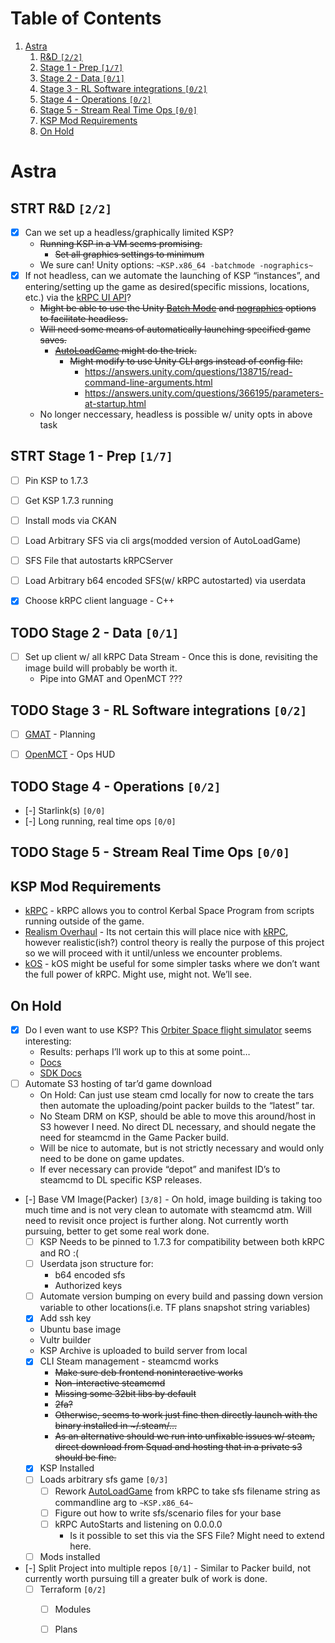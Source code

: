 
# Table of Contents

1.  [Astra](#org043c192)
    1.  [R&D <code>[2/2]</code>](#org991f7dc)
    2.  [Stage 1 - Prep <code>[1/7]</code>](#orga55a702)
    3.  [Stage 2 - Data <code>[0/1]</code>](#org69e357d)
    4.  [Stage 3 - RL Software integrations <code>[0/2]</code>](#org85a2baa)
    5.  [Stage 4 - Operations <code>[0/2]</code>](#orgee38c10)
    6.  [Stage 5 - Stream Real Time Ops <code>[0/0]</code>](#org37a21d8)
    7.  [KSP Mod Requirements](#org78fb854)
    8.  [On Hold](#org45d2300)



<a id="org043c192"></a>

# Astra


<a id="org991f7dc"></a>

## STRT R&D <code>[2/2]</code>

-   [X] Can we set up a headless/graphically limited KSP?
    -   <del>Running KSP in a VM seems promising.</del>
        -   <del>Set all graphics settings to minimum</del>
    -   We sure can! Unity options: `~KSP.x86_64 -batchmode -nographics~`
-   [X] If not headless, can we automate the launching of KSP &ldquo;instances&rdquo;, and entering/setting up the game as desired(specific missions, locations, etc.) via the [kRPC UI API](https://krpc.github.io/krpc/cpp/api/ui/ui.html)?
    -   <del>Might be able to use the Unity [Batch Mode](https://docs.unity3d.com/Manual/CLIBatchmodeCoroutines.html) and [nographics](https://docs.unity3d.com/Manual/CommandLineArguments.html) options to facilitate headless.</del>
    -   <del>Will need some means of automatically launching specified game saves.</del>
        -   <del>[AutoLoadGame](https://github.com/allista/AutoLoadGame) might do the trick.</del>
            -   <del>Might modify to use Unity CLI args instead of config file:</del>
                -   <https://answers.unity.com/questions/138715/read-command-line-arguments.html>
                -   <https://answers.unity.com/questions/366195/parameters-at-startup.html>
    -   No longer neccessary, headless is possible w/ unity opts in above task


<a id="orga55a702"></a>

## STRT Stage 1 - Prep <code>[1/7]</code>

-   [ ] Pin KSP to 1.7.3
-   [ ] Get KSP 1.7.3 running
-   [ ] Install mods via CKAN
-   [ ] Load Arbitrary SFS via cli args(modded version of AutoLoadGame)
-   [ ] SFS File that autostarts kRPCServer
-   [ ] Load Arbitrary b64 encoded SFS(w/ kRPC autostarted) via userdata
-   [X] Choose kRPC client language - C++


<a id="org69e357d"></a>

## TODO Stage 2 - Data <code>[0/1]</code>

-   [ ] Set up client w/ all kRPC Data Stream - Once this is done, revisiting the image build will probably be worth it.
    -   Pipe into GMAT and OpenMCT ???


<a id="org85a2baa"></a>

## TODO Stage 3 - RL Software integrations <code>[0/2]</code>

-   [ ] [GMAT](https://opensource.gsfc.nasa.gov/projects/GMAT/index.php) - Planning
-   [ ] [OpenMCT](https://github.com/nasa/openmct) - Ops HUD


<a id="orgee38c10"></a>

## TODO Stage 4 - Operations <code>[0/2]</code>

-   [-] Starlink(s) <code>[0/0]</code>
-   [-] Long running, real time ops <code>[0/0]</code>


<a id="org37a21d8"></a>

## TODO Stage 5 - Stream Real Time Ops <code>[0/0]</code>


<a id="org78fb854"></a>

## KSP Mod Requirements

-   [kRPC](https://krpc.github.io/krpc/) - kRPC allows you to control Kerbal Space Program from scripts running outside of the game.
-   [Realism Overhaul](https://github.com/KSP-RO/RealismOverhaul/wiki) - Its not certain this will place nice with [kRPC](https://krpc.github.io/krpc/), however realistic(ish?) control theory is really the purpose of this project so we will proceed with it until/unless we encounter problems.
-   [kOS](https://ksp-kos.github.io/KOS/) - kOS might be useful for some simpler tasks where we don&rsquo;t want the full power of kRPC. Might use, might not. We&rsquo;ll see.


<a id="org45d2300"></a>

## On Hold

-   [X] Do I even want to use KSP? This [Orbiter Space flight simulator](http://orbit.medphys.ucl.ac.uk/index.html) seems interesting:
    -   Results: perhaps I&rsquo;ll work up to this at some point&#x2026;
    -   [Docs](https://www.orbiterwiki.org/wiki/)
    -   [SDK Docs](https://www.orbiterwiki.org/wiki/SDK_documentation)
-   [ ] Automate S3 hosting of tar&rsquo;d game download
    -   On Hold: Can just use steam cmd locally for now to create the tars then automate the uploading/point packer builds to the &ldquo;latest&rdquo; tar.
    -   No Steam DRM on KSP, should be able to move this around/host in S3 however I need. No direct DL necessary, and should negate the need for steamcmd in the Game Packer build.
    -   Will be nice to automate, but is not strictly necessary and would only need to be done on game updates.
    -   If ever necessary can provide &ldquo;depot&rdquo; and manifest ID&rsquo;s to steamcmd to DL specific KSP releases.
-   [-] Base VM Image(Packer) <code>[3/8]</code> - On hold, image building is taking too much time and is not very clean to automate with steamcmd atm. Will need to revisit once project is further along. Not currently worth pursuing, better to get some real work done.
    -   [ ] KSP Needs to be pinned to 1.7.3 for compatibility between both kRPC and RO :(
    -   [ ] Userdata json structure for:
        -   b64 encoded sfs
        -   Authorized keys
    -   [ ] Automate version bumping on every build and passing down version variable to other locations(i.e. TF plans snapshot string variables)
    -   [X] Add ssh key
    -   Ubuntu base image
    -   Vultr builder
    -   KSP Archive is uploaded to build server from local
    -   [X] CLI Steam management - steamcmd works
        -   <del>Make sure deb frontend noninteractive works</del>
        -   <del>Non-interactive steamcmd</del>
        -   <del>Missing some 32bit libs by default</del>
        -   <del>2fa?</del>
        -   <del>Otherwise, seems to work just fine then directly launch with the binary installed in ~/.steam/&#x2026;</del>
        -   <del>As an alternative should we run into unfixable issues w/ steam, direct download from Squad and hosting that in a private s3 should be fine.</del>
    -   [X] KSP Installed
    -   [ ] Loads arbitrary sfs game <code>[0/3]</code>
        -   [ ] Rework [AutoLoadGame](https://github.com/krpc/krpc/blob/master/tools/TestingTools/src/AutoLoadGame.cs) from kRPC to take sfs filename string as commandline arg to `~KSP.x86_64~`
        -   [ ] Figure out how to write sfs/scenario files for your base
        -   [ ] kRPC AutoStarts and listening on 0.0.0.0
            -   Is it possible to set this via the SFS File? Might need to extend here.
    -   [ ] Mods installed
-   [-] Split Project into multiple repos <code>[0/1]</code> - Similar to Packer build, not currently worth pursuing till a greater bulk of work is done.
    -   [ ] Terraform <code>[0/2]</code>
        -   [ ] Modules
        -   [ ] Plans

